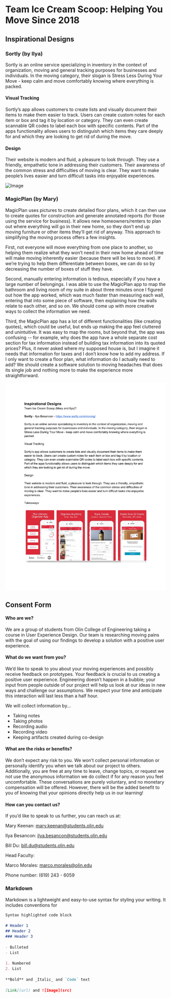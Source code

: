 # Team Ice Cream Scoop: Helping You Move Since 2018


## Inspirational Designs

### Sortly (by Ilya)
Sortly is an online service specializing in inventory in the context of organization, moving and general tracking purposes for businesses and individuals. In the moving category, their slogan is Stress Less During Your Move - keep calm and move comfortably knowing where everything is packed.

#### Visual Tracking
Sortly’s app allows customers to create lists and visually document their items to make them easier to track. Users can create custom notes for each item or box and tag it by location or category. They can even create scannable QR codes to label each box with specific contents. Part of the apps functionality allows users to distinguish which items they care deeply for and which they are looking to get rid of during the move.

#### Design
Their website is modern and fluid, a pleasure to look through. They use a friendly, empathetic tone in addressing their customers. Their awareness of the common stress and difficulties of moving is clear. They want to make people’s lives easier and turn difficult tasks into enjoyable experiences.

![Image](src)

### MagicPlan (by Mary)
MagicPlan uses pictures to create detailed floor plans, which it can then use to create quotes for construction and generate annotated reports (for those using the service for business). It allows new homeowners/renters to plan out where everything will go in their new home, so they don’t end up moving furniture or other items they’ll get rid of anyway. This approach to simplifying the moving process offers a few insights. 

First, not everyone will move everything from one place to another, so helping them realize what they won’t need in their new home ahead of time will make moving inherently easier (because there will be less to move). If we’re trying to help them differentiate between boxes, we can do so by decreasing the number of boxes of stuff they have. 

Second, manually entering information is tedious, especially if you have a large number of belongings. I was able to use the MagicPlan app to map the bathroom and living room of my suite in about three minutes once I figured out how the app worked, which was much faster than measuring each wall, entering that into some piece of software, then explaining how the walls relate to each other, and so on. We should come up with more creative ways to collect the information we need.

Third, the MagicPlan app has a lot of different functionalities (like creating quotes), which could be useful, but ends up making the app feel cluttered and unintuitive. It was easy to map the rooms, but beyond that, the app was confusing -- for example, why does the app have a whole separate cost section for tax information instead of building tax information into its quoted prices? Plus, it never asked where my supposed house is, but I imagine it needs that information for taxes and I don’t know how to add my address. If I only want to create a floor plan, what information do I actually need to add? We should create a software solution to moving headaches that does its single job and nothing more to make the experience more straightforward. 

![/sortly.jpg](/sortly.jpg)




## Consent Form

#### Who are we?
We are a group of students from Olin College of Engineering taking a course in User Experience Design. Our team is researching moving pains with the goal of using our findings to develop a solution with a positive user experience.

#### What do we want from you?
We’d like to speak to you about your moving experiences and possibly receive feedback on prototypes. Your feedback is crucial to us creating a positive user experience. Engineering doesn’t happen in a bubble; your input from people outside of our project will help us look at our ideas in new ways and challenge our assumptions. We respect your time and anticipate this interaction will last less than a half hour.

We will collect information by...
- Taking notes
- Taking photos
- Recording audio
- Recording video
- Keeping artifacts created during co-design

#### What are the risks or benefits?
We don’t expect any risk to you. We won’t collect personal information or personally identify you when we talk about our project to others. Additionally, you are free at any time to leave, change topics, or request we not use the anonymous information we do collect if for any reason you feel uncomfortable. These conversations are purely voluntary, and no monetary compensation will be offered. However, there will be the added benefit to you of knowing that your opinions directly help us in our learning!

#### How can you contact us?
If you’d like to speak to us further, you can reach us at:

Mary Keenan: mary.keenan@students.olin.edu

Ilya Besancon: ilya.besancon@students.olin.edu

Bill Du: bill.du@students.olin.edu


Head Faculty:

Marco Morales: 	marco.morales@olin.edu

Phone number: 	(619) 243 - 6059



### Markdown

Markdown is a lightweight and easy-to-use syntax for styling your writing. It includes conventions for

```markdown
Syntax highlighted code block

# Header 1
## Header 2
### Header 3

- Bulleted
- List

1. Numbered
2. List

**Bold** and _Italic_ and `Code` text

[Link](url) and ![Image](src)
```
